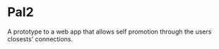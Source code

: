 # Pal2

A prototype to a web app that allows self promotion through the users closests' connections.
